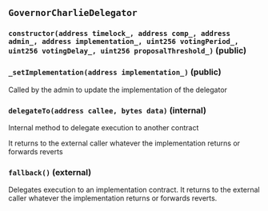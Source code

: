 ## `GovernorCharlieDelegator`






### `constructor(address timelock_, address comp_, address admin_, address implementation_, uint256 votingPeriod_, uint256 votingDelay_, uint256 proposalThreshold_)` (public)





### `_setImplementation(address implementation_)` (public)

Called by the admin to update the implementation of the delegator




### `delegateTo(address callee, bytes data)` (internal)

Internal method to delegate execution to another contract


It returns to the external caller whatever the implementation returns or forwards reverts


### `fallback()` (external)



Delegates execution to an implementation contract.
It returns to the external caller whatever the implementation returns
or forwards reverts.




